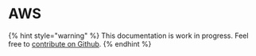 # AWS

{% hint style="warning" %}
This documentation is work in progress. Feel free to [contribute on Github](https://github.com/surjithctly/web3forms-docs).
{% endhint %}
